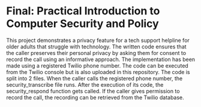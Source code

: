 # Final: Practical Introduction to Computer Security and Policy

This project demonstrates a privacy feature for a tech support helpline for older adults that struggle with technology. The written code ensures that the caller preserves their personal privacy by asking them for consent to record the call using an informative approach. The implementation has been made using a registered Twilio phone number. The code can be executed from the Twilio console but is also uploaded in this repository. The code is split into 2 files. When the caller calls the registered phone number, the security_transcribe file runs. After the execution of its code, the security_respond function gets called. If the caller gives permission to record the call, the recording can be retrieved from the Twilio database.



